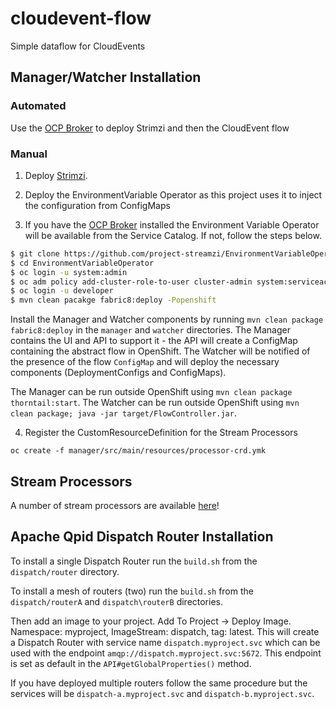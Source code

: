 # cloudevent-flow
Simple dataflow for CloudEvents

## Manager/Watcher Installation

### Automated

Use the [OCP Broker](https://github.com/project-streamzi/ocp-broker) to deploy Strimzi and then the CloudEvent flow

### Manual

1. Deploy [Strimzi](http://strimzi.io).

2. Deploy the EnvironmentVariable Operator as this project uses it to inject the configuration from ConfigMaps

3. If you have the [OCP Broker](https://github.com/project-streamzi/ocp-broker) installed the Environment Variable Operator will be available from the Service Catalog.
If not, follow the steps below.

```bash
$ git clone https://github.com/project-streamzi/EnvironmentVariableOperator.git
$ cd EnvironmentVariableOperator
$ oc login -u system:admin
$ oc adm policy add-cluster-role-to-user cluster-admin system:serviceaccount:myproject:default
$ oc login -u developer
$ mvn clean pacakge fabric8:deploy -Popenshift
```

Install the Manager and Watcher components by running `mvn clean package fabric8:deploy` in the `manager` and `watcher` directories.
The Manager contains the UI and API to support it - the API will create a ConfigMap containing the abstract flow in OpenShift. 
The Watcher will be notified of the presence of the flow `ConfigMap` and will deploy the necessary components (DeploymentConfigs and ConfigMaps).

The Manager can be run outside OpenShift using `mvn clean package thorntail:start`.
The Watcher can be run outside OpenShift using `mvn clean package; java -jar target/FlowController.jar`.

4. Register the CustomResourceDefinition for the Stream Processors

`oc create -f manager/src/main/resources/processor-crd.ymk`

## Stream Processors

A number of stream processors are available [here](https://github.com/project-streamzi/event-flow-operation-samples)!

## Apache Qpid Dispatch Router Installation

To install a single Dispatch Router run the `build.sh` from the `dispatch/router` directory.

To install a mesh of routers (two) run the `build.sh` from the `dispatch/routerA` and `dispatch\routerB` directories.

Then add an image to your project.
Add To Project ->  Deploy Image. 
Namespace: myproject, ImageStream: dispatch, tag: latest. 
This will create a Dispatch Router with service name `dispatch.myproject.svc` which can be used with the endpoint `amqp://dispatch.myproject.svc:5672`.
This endpoint is set as default in the `API#getGlobalProperties()` method.

If you have deployed multiple routers follow the same procedure but the services will be `dispatch-a.myproject.svc` and `dispatch-b.myproject.svc`.
